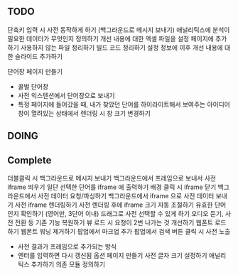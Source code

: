 ## TODO
단축키 입력 시 사전 동작하게 하기 (백그라운드로 메시지 보내기)
애널리틱스에 분석이 필요한 데이터가 무엇인지 정의하기
개선 내용에 대한 엑셀 파일을 설정 페이지에 추가하기
사용하지 않는 파일 정리하기
빌드 코드 정리하기
설정 정보에 이후 개선 내용에 대한 슬라이드 추가하기

단어장 페이지 만들기
  - 꿀벌 단어장
  - 사전 익스텐션에서 단어장으로 보내기
  - 특정 페이지에 들어갔을 때, 내가 찾았던 단어를 하이라이트해서 보여주는 아이디어
창이 열려있는 상태에서 렌더링 시 창 크기 변경하기


## DOING



## Complete
더블클릭 시 백그라운드로 메시지 보내기
백그라운드에서 프레임으로 보내서 사전 iframe 띄우기
일단 선택한 단어를 iframe 에 출력하기
배경 클릭 시 iframe 닫기
백그라운드에서 사전 데이터 요청/파싱하기
백그라운드에서 iframe 으로 사전 데이터 보내기
사전 iframe 렌더링하기
사전 렌더링 후에 iframe 크기 자동 조절하기
유효한 단어인지 확인하기 (영어만, 3단어 이내)
드래그로 사전 선택할 수 있게 하기
오디오 듣기, 사전 전환 등 기존 기능 복원하기
뷰 로드 시 요청이 2번 나가는 것 개선하기
웹폰트 로드하기
웹폰트 워닝 제거하기
팝업에서 마크업 추가
팝업에서 검색 버튼 클릭 시 사전 노출
- 사전 결과가 프레임으로 추가되는 방식
- 엔터를 입력하면 다시 갱신됨
옵션 페이지 만들기
사전 글자 크기 설정하기
애널리틱스 추가하기
의존 모듈 정의하기